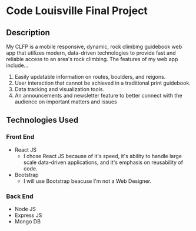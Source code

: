 # Code Louisville Final Project

## Description
My CLFP is a mobile responsive, dynamic, rock climbing guidebook web app that utilizes modern, data-driven technologies to provide fast and reliable access to an area's rock climbing. The features of my web app include...
1. Easily updatable information on routes, boulders, and reigons.
2. User interaction that cannot be achieved in a traditional print guidebook.
3. Data tracking and visualization tools.
4. An announcements and newsletter feature to better connect with the audience on important matters and issues

## Technologies Used
### Front End
* React JS
  * I chose React JS because of it's speed, it's ability to handle large scale data-driven applications, and it's emphasis on reusability of code.
* Bootstrap
  * I will use Bootstrap beacuse I'm not a Web Designer.

### Back End
* Node JS
* Express JS
* Mongo DB
